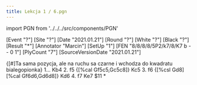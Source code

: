 ```yaml
---
title: Lekcja 1 / 6.pgn
---
```


import PGN from '../../../src/components/PGN'

<PGN>
﻿[Event "?"]
[Site "?"]
[Date "2021.01.21"]
[Round "?"]
[White "?"]
[Black "?"]
[Result "*"]
[Annotator "Marcin"]
[SetUp "1"]
[FEN "8/8/8/8/5P2/k7/8/K7 b - - 0 1"]
[PlyCount "7"]
[SourceVersionDate "2021.01.21"]

{[#]Ta sama pozycja, ale na ruchu sa czarne i wchodza do kwadratu bialegopionka} 1... Kb4 2. f5 {[%cal Gf5c5,Gc5c8]} Kc5 3. f6 {[%csl Gd8][%cal Gf6d6,Gd6d8]} Kd6 4. f7 Ke7 $11 *


</PGN>
